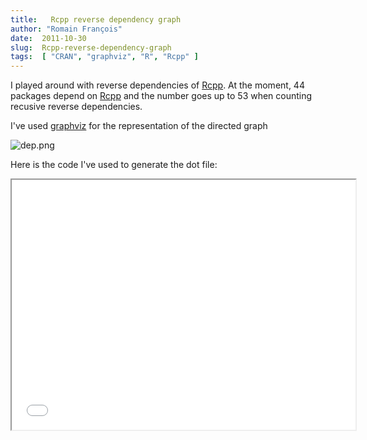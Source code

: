 ```yaml
---
title:   Rcpp reverse dependency graph
author: "Romain François"
date:  2011-10-30
slug:  Rcpp-reverse-dependency-graph
tags:  [ "CRAN", "graphviz", "R", "Rcpp" ]
---
```

<div class="post-content">
<p>I played around with reverse dependencies of <a href="http://dirk.eddelbuettel.com/code/rcpp.html">Rcpp</a>. At the moment, 44 packages depend on <a href="http://dirk.eddelbuettel.com/code/rcpp.html">Rcpp</a> and the number goes up to 53 when counting recusive reverse dependencies.</p>

<p>I've used <a href="http://www.graphviz.org/">graphviz</a> for the representation of the directed graph</p>

<img src="/public/packages/Rcpp/dep.png" alt="dep.png" style="margin: 0 auto; display: block;" title="dep.png, oct. 2011"><p>Here is the code I've used to generate the dot file:</p>

<iframe src="/public/packages/Rcpp/depends.html" width="550" height="400"></iframe>
</div>
